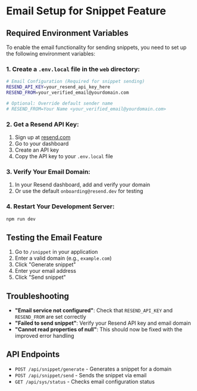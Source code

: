 # Email Setup for Snippet Feature

## Required Environment Variables

To enable the email functionality for sending snippets, you need to set up the following environment variables:

### 1. Create a `.env.local` file in the `web` directory:

```bash
# Email Configuration (Required for snippet sending)
RESEND_API_KEY=your_resend_api_key_here
RESEND_FROM=your_verified_email@yourdomain.com

# Optional: Override default sender name
# RESEND_FROM=Your Name <your_verified_email@yourdomain.com>
```

### 2. Get a Resend API Key:

1. Sign up at [resend.com](https://resend.com)
2. Go to your dashboard
3. Create an API key
4. Copy the API key to your `.env.local` file

### 3. Verify Your Email Domain:

1. In your Resend dashboard, add and verify your domain
2. Or use the default `onboarding@resend.dev` for testing

### 4. Restart Your Development Server:

```bash
npm run dev
```

## Testing the Email Feature

1. Go to `/snippet` in your application
2. Enter a valid domain (e.g., `example.com`)
3. Click "Generate snippet"
4. Enter your email address
5. Click "Send snippet"

## Troubleshooting

- **"Email service not configured"**: Check that `RESEND_API_KEY` and `RESEND_FROM` are set correctly
- **"Failed to send snippet"**: Verify your Resend API key and email domain
- **"Cannot read properties of null"**: This should now be fixed with the improved error handling

## API Endpoints

- `POST /api/snippet/generate` - Generates a snippet for a domain
- `POST /api/snippet/send` - Sends the snippet via email
- `GET /api/sys/status` - Checks email configuration status

